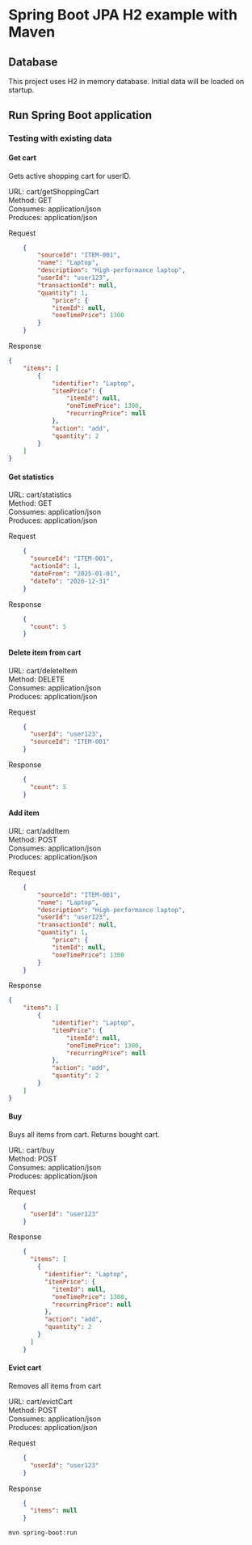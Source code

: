 # Spring Boot JPA H2 example with Maven

## Database

This project uses H2 in memory database.
Initial data will be loaded on startup.




## Run Spring Boot application

### Testing with existing data


#### Get cart

Gets active shopping cart for userID.

URL: cart/getShoppingCart<br />
Method: GET<br />
Consumes: application/json<br />
Produces: application/json<br />

Request<br />
```json
    {
        "sourceId": "ITEM-001",
        "name": "Laptop",
        "description": "High-performance laptop",
        "userId": "user123",
        "transactionId": null,
        "quantity": 1,
            "price": {
            "itemId": null,
            "oneTimePrice": 1300
        }
    }
```
Response<br />
```json
{
    "items": [
        {
            "identifier": "Laptop",
            "itemPrice": {
                "itemId": null,
                "oneTimePrice": 1300,
                "recurringPrice": null
            },
            "action": "add",
            "quantity": 2
        }
    ]
}
```

#### Get statistics


URL: cart/statistics<br />
Method: GET<br />
Consumes: application/json<br />
Produces: application/json<br />

Request<br />
```json
    {
      "sourceId": "ITEM-001",
      "actionId": 1,
      "dateFrom": "2025-01-01",
      "dateTo": "2026-12-31"
    }
```
Response<br />
```json
    {
      "count": 5
    }
```


#### Delete item from cart


URL: cart/deleteItem<br />
Method: DELETE<br />
Consumes: application/json<br />
Produces: application/json<br />

Request<br />
```json
    {
      "userId": "user123",
      "sourceId": "ITEM-001"
    }
```
Response<br />
```json
    {
      "count": 5
    }
```

#### Add item

URL: cart/addItem<br />
Method: POST<br />
Consumes: application/json<br />
Produces: application/json<br />

Request<br />
```json
    {
        "sourceId": "ITEM-001",
        "name": "Laptop",
        "description": "High-performance laptop",
        "userId": "user123",
        "transactionId": null,
        "quantity": 1,
            "price": {
            "itemId": null,
            "oneTimePrice": 1300
        }
    }
```
Response<br />
```json
{
    "items": [
        {
            "identifier": "Laptop",
            "itemPrice": {
                "itemId": null,
                "oneTimePrice": 1300,
                "recurringPrice": null
            },
            "action": "add",
            "quantity": 2
        }
    ]
}
```

#### Buy

Buys all items from cart. Returns bought cart.

URL: cart/buy<br />
Method: POST<br />
Consumes: application/json<br />
Produces: application/json<br />

Request<br />
```json
    {
      "userId": "user123"
    }
```
Response<br />
```json
    {
      "items": [
        {
          "identifier": "Laptop",
          "itemPrice": {
            "itemId": null,
            "oneTimePrice": 1300,
            "recurringPrice": null
          },
          "action": "add",
          "quantity": 2
        }
      ]
    }
```


#### Evict cart

Removes all items from cart

URL: cart/evictCart<br />
Method: POST<br />
Consumes: application/json<br />
Produces: application/json<br />

Request<br />
```json
    {
      "userId": "user123"
    }
```
Response<br />
```json
    {
      "items": null
    }
```



```
mvn spring-boot:run
```

